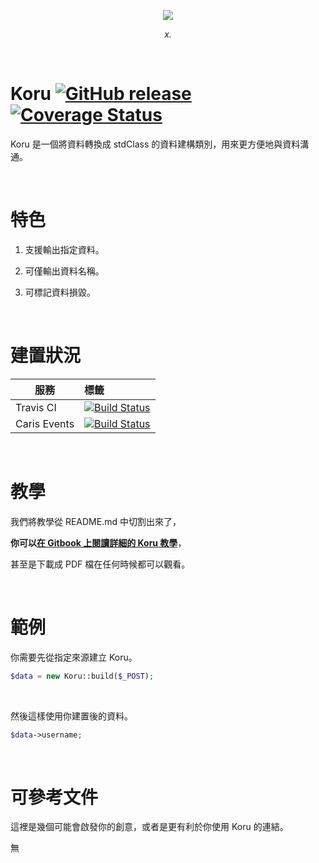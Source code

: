 <p align="center">
  <img src="http://i.imgur.com/bZsISPS.png"/>
</p>
<p align="center">
  <i>x.</i>
</p>

&nbsp;
 
# Koru [![GitHub release](https://img.shields.io/github/release/TeaMeow/Koru.svg?maxAge=2592000)]() [![Coverage Status](https://coveralls.io/repos/github/TeaMeow/Koru/badge.svg?branch=master)](https://coveralls.io/github/TeaMeow/Koru?branch=master)

Koru 是一個將資料轉換成 stdClass 的資料建構類別，用來更方便地與資料溝通。

&nbsp;

# 特色

1. 支援輸出指定資料。

2. 可僅輸出資料名稱。

3. 可標記資料損毀。

&nbsp;

# 建置狀況

| 服務          | 標籤         |
| ------------- |:-------------|
| Travis CI     | [![Build Status](https://travis-ci.org/TeaMeow/Koru.svg?branch=master)](https://travis-ci.org/TeaMeow/Koru) |
| Caris Events  | [![Build Status](http://drone.caris.events/api/badges/TeaMeow/Koru/status.svg)](http://drone.caris.events/TeaMeow/Koru)      |

&nbsp;

# 教學

我們將教學從 README.md 中切割出來了，

**你可以[在 Gitbook 上閱讀詳細的 Koru 教學](https://yamiodymel.gitbooks.io/koru/content/)**，

甚至是下載成 PDF 檔在任何時候都可以觀看。

&nbsp;

# 範例

你需要先從指定來源建立 Koru。

```php
$data = new Koru::build($_POST);
```

&nbsp;

然後這樣使用你建置後的資料。

```php
$data->username;
```

&nbsp;

# 可參考文件

這裡是幾個可能會啟發你的創意，或者是更有利於你使用 Koru 的連結。

無
